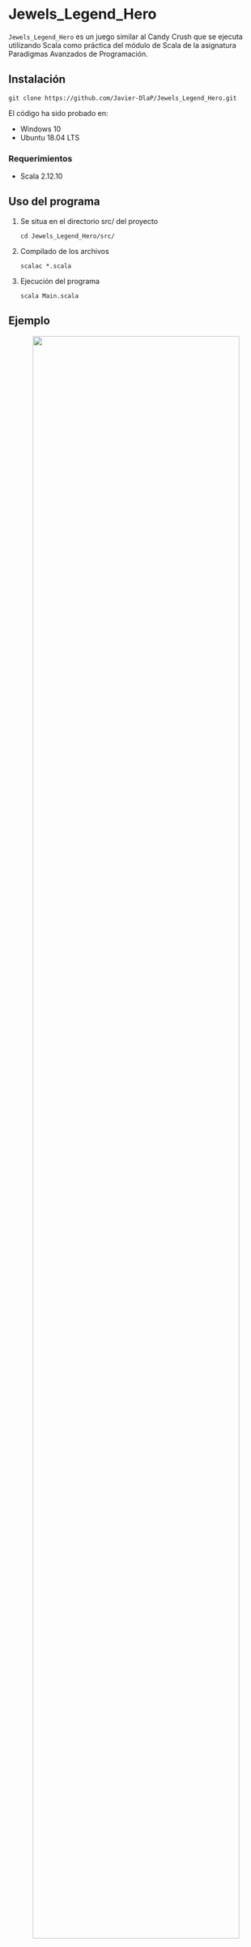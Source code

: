 # Jewels_Legend_Hero

`Jewels_Legend_Hero` es un juego similar al Candy Crush que se ejecuta utilizando Scala como práctica del módulo de Scala de la asignatura Paradigmas Avanzados de Programación.

## Instalación

```shell
git clone https://github.com/Javier-DlaP/Jewels_Legend_Hero.git
```

El código ha sido probado en:
- Windows 10
- Ubuntu 18.04 LTS

### Requerimientos

- Scala 2.12.10

## Uso del programa

1. Se situa en el directorio src/ del proyecto
    ```shell
    cd Jewels_Legend_Hero/src/
    ```

2. Compilado de los archivos
    ```shell
    scalac *.scala
    ```

3. Ejecución del programa
    ```shell
    scala Main.scala
    ```

## Ejemplo

<p align="center">
  <img src="prueba.gif" width="90%">
</p>